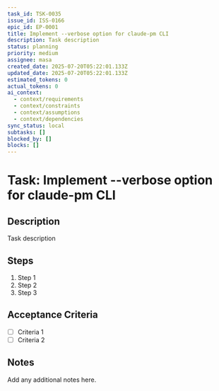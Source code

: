 ```yaml
---
task_id: TSK-0035
issue_id: ISS-0166
epic_id: EP-0001
title: Implement --verbose option for claude-pm CLI
description: Task description
status: planning
priority: medium
assignee: masa
created_date: 2025-07-20T05:22:01.133Z
updated_date: 2025-07-20T05:22:01.133Z
estimated_tokens: 0
actual_tokens: 0
ai_context:
  - context/requirements
  - context/constraints
  - context/assumptions
  - context/dependencies
sync_status: local
subtasks: []
blocked_by: []
blocks: []
---
```


# Task: Implement --verbose option for claude-pm CLI

## Description
Task description

## Steps
1. Step 1
2. Step 2
3. Step 3

## Acceptance Criteria
- [ ] Criteria 1
- [ ] Criteria 2

## Notes
Add any additional notes here.
